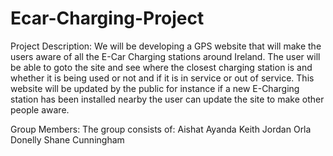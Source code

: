# Ecar-Charging-Project
Project Description:
We will be developing a GPS website that will make the users aware of all the E-Car Charging stations around Ireland. The user will be able to goto the site and see where the closest charging station is and whether it is being used or not and if it is in service or out of service. This website will be updated by the public for instance if a new E-Charging station has been installed nearby the user 
can update the site to make other people aware.

Group Members:
The group consists of:
Aishat Ayanda
Keith Jordan
Orla Donelly
Shane Cunningham


